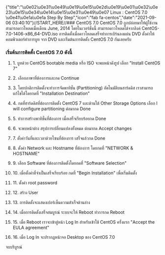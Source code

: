 {"title":"\u0e02\u0e31\u0e49\u0e19\u0e15\u0e2d\u0e19\u0e01\u0e32\u0e23\u0e15\u0e34\u0e14\u0e15\u0e31\u0e49\u0e07 Linux : CentOS 7.0 \u0e41\u0e1a\u0e1a Step By Step","icon":"fab fa-centos","date":"2021-09-06 03:40:10"}//START_HERE//### CentOS 7.0
CentOS 7.0 ถูกปล่อยมาให้ผู้ใช้งานสามารถดาวโหลดเมื่อเดือน June, 2014 โดยในเวอร์ชั่นนี้ สามารถดาวโหลดได้จากลิงค์ 
CentOS-7.0-1406-x86_64-DVD.iso การติดตั้งเมื่อดาวโหลดเสร็จทำการเบิร์นลงแผ่น DVD ตั้งค่าให้คอมพิวเตอร์ทำการบูท
จาก DVD และเริ่มต้นการติดตั้ง CentOS 7.0 กันเลยครับ
### เริ่มต้นการติดตั้ง CentOS 7.0 ดังนี้

1. 1.&nbsp;บูทด้วย  CentOS bootable media หรือ ISO จะพบหน้าดังรูป เลือก "Install CentOS 7"

2. 2.&nbsp;เลือกภาษาที่ต้องการและกด Continue



 

3. 3.&nbsp;โดยปกติการติดตั้งจะทำการจัดพาทิชั่น (Partitioning) อัตโนมัติบนฮาร์ดดิส เราสามารถแก้ไขได้โดยกดที่ "Installation Destination"




 

 

4. 4.&nbsp;กดที่ฮาร์ดดิสที่ต้องการติดตั้ง CentOS 7 และด้านใต้ Other Storage Options เลือก I will configure partitioning ต่อมากด Done



 

5. 5.&nbsp;ทำการสร้างพาทิชั่นที่ต้องการ เมื่อเสร็จเรียบร้อยกด Done



 

6. 6.&nbsp;จะพบหน้าต่าง สรุปการเปลี่ยนแปลงทั้งหมด ต่อมากด Accept changes



 

7. 7.&nbsp;ตั้งค่าวันที่และเวลาด้วยโซนที่ต้องการ เสร็จแล้วกด Done



 

8. 8.&nbsp;ตั้งค่า Network และ Hostname ที่ต้องการ โดยกดที่ "NETWORK & HOSTNAME"


 



 

9. 9.&nbsp;เลือก Software ที่ต้องการติดตั้งโดยกดที่ "Software Selection"



 

10. 10.&nbsp;เมื่อตั้งค่าที่จำเป็นเสร็จเรียบร้อย กดที่ "Begin Installation" เพื่อเริ่มติดตั้ง



 

 

11. 11.&nbsp;ตั้งค่า root password



 

12. 12.&nbsp;สร้าง User




 

 

13. 13.&nbsp;การติดตั้งจะแสดงเปอร์เซ็นความสำเร็จด้านล่าง



 

14. 14.&nbsp;เมื่อการติดตั้งเสร็จสมบูรณ์ ระบบจะให้ Reboot ทำการกด Reboot



 

15. 15.&nbsp;เมื่อ Reboot เราจะเข้าสู่หน้า Log In สำหรับเข้าใช้ CentOS ครั้งแรก "Accept the EULA agreement"



 

16. 16.&nbsp;เมื่อ Log In จะปรากฏหน้าจอ Desktop ของ CentOS 7.0



 

จบบริบูรณ์